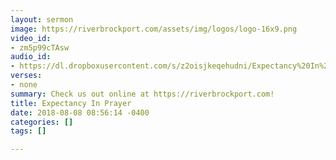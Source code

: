 ```yaml
---
layout: sermon
image: https://riverbrockport.com/assets/img/logos/logo-16x9.png
video_id:
- zm5p99cTAsw
audio_id:
- https://dl.dropboxusercontent.com/s/z2oisjkeqehudni/Expectancy%20In%20Prayer.mp3?dl=0
verses:
- none
summary: Check us out online at https://riverbrockport.com!
title: Expectancy In Prayer
date: 2018-08-08 08:56:14 -0400
categories: []
tags: []

---
```

